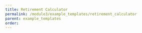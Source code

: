 ```yaml
---
title: Retirement Calculator
permalink: /module3/example_templates/retirement_calculator
parent: example_templates
order: 
---
```

